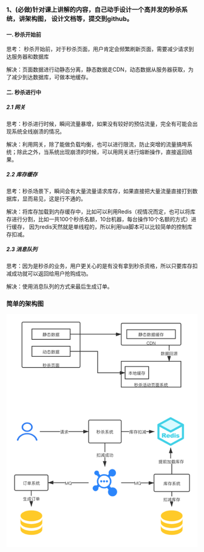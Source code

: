 
### 1、(必做)针对课上讲解的内容，自己动手设计一个高并发的秒杀系统，讲架构图， 设计文档等，提交到github。

#### 一. 秒杀开始前

思考： 秒杀开始前，对于秒杀页面，用户肯定会频繁刷新页面，需要减少请求到达服务器和数据库

解决：页面数据进行动静态分离，静态数据走CDN，动态数据从服务器获取，为了减少到达数据库，可做本地缓存。

#### 二. 秒杀进行中

##### 2.1 网关

思考：秒杀进行时候，瞬间流量暴增，如果没有较好的预估流量，完全有可能会出现系统全线崩溃的情况。

解决：利用网关，除了能做负载均衡，也可以进行限流，防止突增的流量搞垮系统；除此之外，当系统出现崩溃的时候，可以用网关进行熔断操作，直接返回结果。

##### 2.2 库存缓存

思考：秒杀场景下，瞬间会有大量流量请求库存，如果直接把大量流量直接打到数据库，显而易见，这是行不通的。

解决：将库存加载到内存缓存中，比如可以利用Redis（视情况而定，也可以将库存进行分割，比如一共100个秒杀名额，10台机器，每台操作10个名额的方式）进行缓存，
因为redis天然就是单线程的，所以利用lua脚本可以比较简单的控制库存扣减。

##### 2.3 消息队列

思考：因为是秒杀的业务，用户更关心的是有没有拿到秒杀资格，所以只要库存扣减成功就可以返回给用户抢购成功。

解决：使用消息队列的方式来最后生成订单。

### 简单的架构图

![秒杀系统](秒杀系统.png)